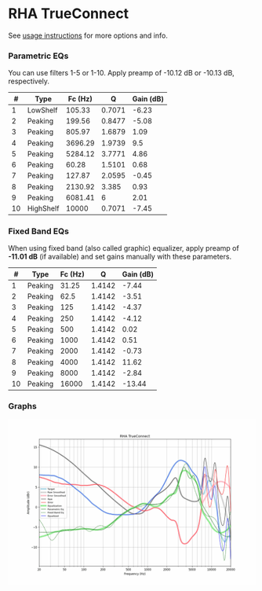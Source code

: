 # RHA TrueConnect
See [usage instructions](https://github.com/jaakkopasanen/AutoEq#usage) for more options and info.

### Parametric EQs
You can use filters 1-5 or 1-10. Apply preamp of -10.12 dB or -10.13 dB, respectively.

|   # | Type      |   Fc (Hz) |      Q |   Gain (dB) |
|-----|-----------|-----------|--------|-------------|
|   1 | LowShelf  |    105.33 | 0.7071 |       -6.23 |
|   2 | Peaking   |    199.56 | 0.8477 |       -5.08 |
|   3 | Peaking   |    805.97 | 1.6879 |        1.09 |
|   4 | Peaking   |   3696.29 | 1.9739 |        9.5  |
|   5 | Peaking   |   5284.12 | 3.7771 |        4.86 |
|   6 | Peaking   |     60.28 | 1.5101 |        0.68 |
|   7 | Peaking   |    127.87 | 2.0595 |       -0.45 |
|   8 | Peaking   |   2130.92 | 3.385  |        0.93 |
|   9 | Peaking   |   6081.41 | 6      |        2.01 |
|  10 | HighShelf |  10000    | 0.7071 |       -7.45 |

### Fixed Band EQs
When using fixed band (also called graphic) equalizer, apply preamp of **-11.01 dB** (if available) and set gains manually with these parameters.

|   # | Type    |   Fc (Hz) |      Q |   Gain (dB) |
|-----|---------|-----------|--------|-------------|
|   1 | Peaking |     31.25 | 1.4142 |       -7.44 |
|   2 | Peaking |     62.5  | 1.4142 |       -3.51 |
|   3 | Peaking |    125    | 1.4142 |       -4.37 |
|   4 | Peaking |    250    | 1.4142 |       -4.12 |
|   5 | Peaking |    500    | 1.4142 |        0.02 |
|   6 | Peaking |   1000    | 1.4142 |        0.51 |
|   7 | Peaking |   2000    | 1.4142 |       -0.73 |
|   8 | Peaking |   4000    | 1.4142 |       11.62 |
|   9 | Peaking |   8000    | 1.4142 |       -2.84 |
|  10 | Peaking |  16000    | 1.4142 |      -13.44 |

### Graphs
![](./RHA%20TrueConnect.png)
